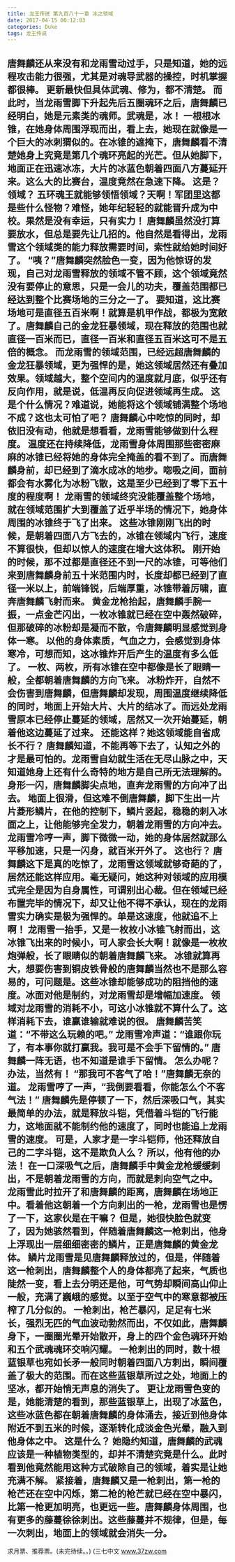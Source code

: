 ```yaml
---
title: 龙王传说 第九百八十一章 冰之领域
date: 2017-04-15 00:12:03
categories: Duke
tags: 龙王传说
---
```


唐舞麟还从来没有和龙雨雪动过手，只是知道，她的远程攻击能力很强，尤其是对魂导武器的操控，时机掌握都很棒。 更新最快但具体武魂、修为，都不清楚。
而此时，当龙雨雪脚下升起先后五圈魂环之后，唐舞麟已经明白，她是元素类的魂师。武魂是，冰！
一根根冰锥，在她身体周围浮现而出，看上去，她现在就像是一个巨大的冰刺猬似的。在冰锥的遮掩下，唐舞麟看不清楚她身上究竟是第几个魂环亮起的光芒。但从她脚下，地面正在迅速冰冻，大片的冰蓝色朝着四面八方蔓延开来。这么大的比赛台，温度竟然在急速下降。
这是？领域？
五环魂王就能够领悟领域？天啊！军团里这都是些什么怪物？难怪，她年纪轻轻的就能晋升成为中校。果然是没有幸运，只有实力！
唐舞麟虽然没打算要放水，但总是要先让几招的。他自然是看得出，龙雨雪这个领域类的能力释放需要时间，索性就给她时间好了。
“咦？”唐舞麟突然脸色一变，因为他惊讶的发现，自己对龙雨雪释放的领域不管不顾，这个领域竟然没有要停止的意思，只是一会儿的功夫，覆盖范围都已经达到整个比赛场地的三分之一了。
要知道，这比赛场地可是直径五百米啊！就算是机甲作战，都极为宽敞了。唐舞麟自己的金龙狂暴领域，现在释放的范围也就直径一百米而已，直径一百米和直径五百米这可不是五倍的概念。
而龙雨雪的领域范围，已经远超唐舞麟的金龙狂暴领域，更为强悍的是，她这领域居然还有叠加效果。领域越大，整个空间内的温度就月底，似乎还有反向作用，就是说，低温再反向促进领域再生成。
这是个什么情况？难道说，她能将这个领域铺满整个场地不成？这也太可怕了吧？
唐舞麟心中吃惊的同时，却依旧没有动，他就是想看看，龙雨雪能够做到什么程度。
温度还在持续降低，龙雨雪身体周围那些密密麻麻的冰锥已经将她的身体完全掩盖的看不到了。而唐舞麟身前，却已经到了滴水成冰的地步。唿吸之间，面前都会有水雾化为冰粉飞散，这是至少已经到了零下五十度的程度啊！
龙雨雪的领域终究没能覆盖整个场地，就在领域范围扩大到覆盖了近乎半场的情况下，她身体周围的冰锥终于飞了出来。
这些冰锥刚刚飞出的时候，是朝着四面八方飞去的，冰锥在领域内飞行，速度不算很快，但却以惊人的速度在增大这体积。
刚开始的时候，那不过都是直径还不到一尺的冰锥，可等他们来到唐舞麟身前五十米范围内时，长度却都已经到了直径一米以上，前端锋锐，后端厚重，冰锥带着厉啸，直奔唐舞麟飞射而来。
黄金龙枪抬起，唐舞麟手腕一振，一点金芒闪出，一枚冰锥就已经在空中轰然破碎，但那破碎的冰粉却是凝而不散，令唐舞麟明显感觉到身体一寒。
以他的身体素质，气血之力，会感觉到身体寒冷，可想而知，这冰锥炸开后产生的温度有多么低了。
一枚、两枚，所有冰锥在空中都像是长了眼睛一般，全都朝着唐舞麟的方向飞来。
冰粉炸开，自然不会伤害到唐舞麟，但唐舞麟却发现，周围温度继续降低的同时，地面上开始大片、大片的结冰了。而远处龙雨雪原本已经停止蔓延的领域，居然又一次开始蔓延，朝着他这边蔓延了过来。
还能这样？她这领域能自省成长不行？
唐舞麟知道，不能再等下去了，认知之外的才是最可怕的。龙雨雪自幼就生活在无尽山脉之中，天知道她身上还有什么奇特的地方是自己所无法理解的。
身形一闪，唐舞麟脚尖点地，直奔龙雨雪的方向冲了出去。
地面上很滑，但这难不倒唐舞麟，脚下生出一片片菱形鳞片，在他的控制下，鳞片竖起，稳稳的刺入冰面之上，让他能够完全发力，朝着龙雨雪的方向冲去。
龙雨雪冷哼一声，脚下微微一动，她的身体居然就那么平移加速，只是一闪身，就百米开外了。
这也行？
唐舞麟这下是真的吃惊了，龙雨雪这领域就够奇葩的了，居然还能这样应用。毫无疑问，她这种对领域的应用模式完全是因为自身属性，可谓别出心裁。但在领域已经布置完毕的情况下，却又让他不得不承认，现在的龙雨雪实力确实是极为强悍的。单是这速度，他就追不上啊！
龙雨雪一抬手，又是一枚枚小冰锥飞射而出，这冰锥飞出来的时候小，可人家会长大啊！就像是一枚枚炮弹般，长了眼睛似的朝着唐舞麟飞来。
冰锥就算再大，想要伤害到铜皮铁骨般的唐舞麟当然也不是那么容易的，可问题是。这些冰锥却能够成功的阻挡他的速度。冰面对他是制约，对龙雨雪却是增幅加速度。
领域对龙雨雪的消耗不小，可这小冰锥就不算什么了。这样消耗下去，谁赢谁输就难说的很。
唐舞麟苦笑道：“不带这么玩赖的吧。”
龙雨雪冷声道：“谁跟你玩了，有本事你就打赢我。我可是不会手下留情的。”
唐舞麟一阵无语，也不知道是谁手下留情。
怎么办呢？办法，当然有！
“那我可不客气了哈！”唐舞麟无奈的道。
龙雨雪哼了一声，“我倒要看看，你能怎么个不客气法！”
唐舞麟先是停顿了一下，然后深吸口气，其实最简单的办法，就是释放斗铠，凭借着斗铠的飞行能力，这地面就不能制约他的速度了，同时也能追上龙雨雪的速度。
可是，人家才是一字斗铠师，他还释放自己的二字斗铠，这不是欺负人么？
所以，他有他的办法！
在一口深吸气之后，唐舞麟手中黄金龙枪缓缓刺出，不是朝着龙雨雪的方向，而就是刺向空气之中。
龙雨雪此时拉开了和唐舞麟的距离，唐舞麟在场地正中。看着他这朝着一个方向刺出的一枪，龙雨雪也是愣了一下，这家伙是在干嘛？
但是，她很快脸色就变了，因为她骇然看到，伴随着唐舞麟这一枪刺出，他身上浮现出一层细细密密的鳞片，正是唐舞麟的黄金龙体。
鳞片龙雨雪是见唐舞麟释放过的，但是，伴随着这一枪刺出，唐舞麟整个人的身体都亮了起来，气质也陡然一变，看上去分明还是他，可气势却瞬间高山仰止一般，充满了巍峨的感觉。以至于空气中的寒意都被压榨了几分似的。
一枪刺出，枪芒暴闪，足足有七米长，强烈无匹的气血波动勃然而出，不仅如此，唐舞麟身下，一圈圈光晕开始散开，身上的四个金色魂环开始和五个武魂魂环交响闪耀。
一枪刺出的同时，数十根蓝银草也宛如长矛一般同时朝着四面八方刺出，瞬间覆盖了极大的范围。而在这些蓝银草所过之处，地面上的坚冰，都开始悄无声息的消失了。
更让龙雨雪色变的是，她能清楚的看到，那些蓝银草上，出现了冰蓝色，这些冰蓝色都在朝着唐舞麟的身体涌去，接近到他身体附近不到五米的时候，逐渐转化成淡金色光晕，融入到他身体之中。
这是什么？
她隐约知道，唐舞麟的武魂应该是一种植物类型的，却并不清楚究竟是什么。此时看到他竟然能用这种方式破除自己的领域，着实是让她充满不解。
紧接着，唐舞麟又是一枪刺出，第一枪的枪芒还在空中闪烁，第二枪的枪芒就已经在空中暴闪，比第一枪更加明亮，也更远一些。唐舞麟身体周围，也有更多的藤蔓徐徐刺出。这些藤蔓并不规律，但是，每一次刺出，地面上的领域就会消失一分。
-------------------------------------
求月票、推荐票。(未完待续。。)
(三七中文 www.37zw.com